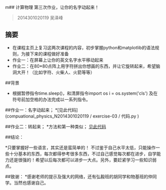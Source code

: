 m## 计算物理  第三次作业，让你的名字动起来！
>2014301020119 吴泽峰
## 摘要  

* 在课程主页上复习这两次课程的内容，初步掌握python和matplotlib的语法规则，为接下来的课程做好准备
* 作业一：在屏幕上让你的英文名字水平移动起来
* 作业二：在80*80点阵上用字符拼出你想画的东西，并让它旋转起来，希望脑洞大开！（比如字符、火柴人、火箭等等）

##背景

* 根据暂停指令time.sleep()，和清屏指令import os 
                                    i = os.system('cls')
   及在符号前加空格的办法完成以一系列指令。


##作业一：名字动起来；
*[见此代码](compuational_physics_N2014301020119 / exercise-03 / 代码.py )


##作业二：转起来；
*方法和第一种类似；
 [见此代码](exercise-03/木棒.py)


##结论：

*只要掌握好一些语言，其实还是蛮简单的！ 不过鉴于自己水平太低，只能操作一些十分基本的东西，每次都得参考很多东西，不过自己感觉每次都在进步，自学能力还是很强的！希望以后每次都可以进步一大点。另外，要赶紧学习一些知识弱点。

##致谢：
*感谢老师的提示及强大的网络，还有弘毅班的胡同学和物基班的仲同学。当然也感谢自己。





